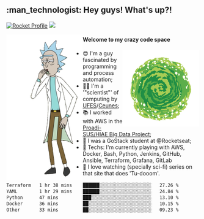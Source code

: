 
<h2> :man_technologist: Hey guys! What's up?!</h2>
                                                                         
[![Rocket Profile](https://img.shields.io/static/v1?label=Rocketseat&message=Profile&colorA=purple&color=black&logo=Rocket&logoColor=white)](https://app.rocketseat.com.br/me/elyabe)
<a href="https://www.linkedin.com/in/elyabe/"><img src="https://img.shields.io/badge/LinkedIn-informational?logo=linkedin"/></a>

<img align='left' src="https://raw.githubusercontent.com/Elyabe/Elyabe/master/images/rick-dancing.gif" width='200'>

                       
#### Welcome to my crazy code space 
<img align='right' src="https://raw.githubusercontent.com/Elyabe/elyabe/master/images/portal-3.gif" width='200'>

- :heart_eyes: I'm a guy fascinated by programming and process automation; 
- :office_worker: I'm a '"scientist"' of computing by [UFES](http://ufes.br)/[Ceunes](http://ceunes.ufes.br);
- :books: I worked with AWS in the [Proadi-SUS/HIAE Big Data Project](https://www.einstein.br/responsabilidade-social/atuacao-com-o-ministerio-da-saude/proadi-sus);
- :rocket: I was a GoStack student at @Rocketseat;
- :green_heart: Techs: I'm currently playing with AWS, Docker, Bash, Python, Jenkins, GitHub, Ansible, Terraform, Grafana, GitLab
- :movie_camera: I love watching (specially sci-fi) series on that site that does 'Tu-dooom'.

<!--START_SECTION:waka-->
```text
Terraform   1 hr 38 mins    ██████░░░░░░░░░░░░░░░░░░░   27.26 % 
YAML        1 hr 29 mins    ██████░░░░░░░░░░░░░░░░░░░   24.84 % 
Python      47 mins         ███░░░░░░░░░░░░░░░░░░░░░░   13.10 % 
Docker      36 mins         ██░░░░░░░░░░░░░░░░░░░░░░░   10.15 % 
Other       33 mins         ██░░░░░░░░░░░░░░░░░░░░░░░   09.23 %
```
<!--END_SECTION:waka-->
